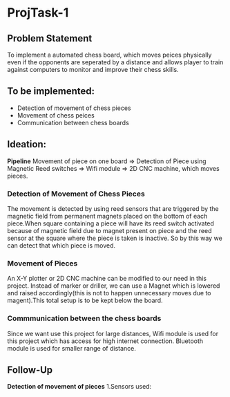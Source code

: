 # ProjTask-1
## Problem Statement
To implement a automated chess board, which moves peices physically even if the opponents are seperated by a distance and allows player to train against computers to monitor and improve their chess skills.
## To be implemented:
- Detection of movement of chess pieces
- Movement of chess peices
- Communication between chess boards
## Ideation:
**Pipeline**
Movement of piece on one board => Detection of Piece using Magnetic Reed switches => Wifi module => 2D CNC machine, which moves pieces.
### Detection of Movement of Chess Pieces
The movement is detected by using reed sensors that are triggered by the magnetic field from permanent magnets placed on the bottom of each piece.When square containing a piece will have its reed switch activated because of magnetic field due to magnet present on piece and the reed sensor at the square where the piece is taken is inactive. So by this way we can detect that which piece is moved.
### Movement of Pieces
An X-Y plotter or 2D CNC machine can be modified to our need in this project. Instead of marker or driller, we can use a Magnet which is lowered and raised accordingly(this is not to happen unnecessary moves due to magent).This total setup is to be kept below the board.
### Commmunication between the chess boards
Since we want use this project for large distances, Wifi module is used for this project which has access for high internet connection. Bluetooth module is used for smaller range of distance.

## Follow-Up
**Detection of movement of pieces**
1.Sensors used:
